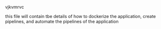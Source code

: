 vjkvmrvc


this file will contain tbe details of how to
dockerize the application, create pipelines, and automate the pipelines of the application

